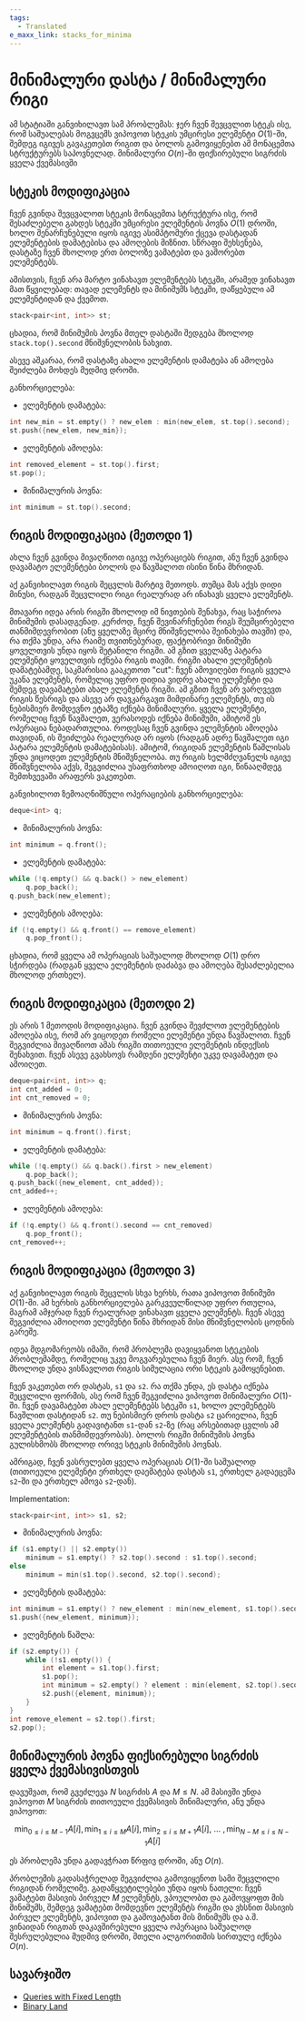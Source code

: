```yaml
---
tags:
  - Translated
e_maxx_link: stacks_for_minima
---
```


# მინიმალური დასტა / მინიმალური რიგი

ამ სტატიაში განვიხილავთ სამ პრობლემას:
ჯერ ჩვენ შევცვლით სტეკს ისე, რომ საშუალებას მოგვცემს ვიპოვოთ სტეკის უმცირესი ელემენტი $O(1)$-ში, შემდეგ იგივეს გავაკეთებთ რიგით და ბოლოს გამოვიყენებთ ამ მონაცემთა სტრუქტურებს საპოვნელად. მინიმალური $O(n)$-ში ფიქსირებული სიგრძის ყველა ქვემასივში

## სტეკის მოდიფიკაცია

ჩვენ გვინდა შევცვალოთ სტეკის მონაცემთა სტრუქტურა ისე, რომ შესაძლებელი გახდეს სტეკში უმცირესი ელემენტის პოვნა $O(1)$ დროში, ხოლო შენარჩუნებული იყოს იგივე ასიმპტომური ქცევა დასტადან ელემენტების დამატებისა და ამოღების მიზნით.
სწრაფი შეხსენება, დასტაზე ჩვენ მხოლოდ ერთ ბოლოზე ვამატებთ და ვაშორებთ ელემენტებს.

ამისთვის, ჩვენ არა მარტო ვინახავთ ელემენტებს სტეკში, არამედ ვინახავთ მათ წყვილებად: თავად ელემენტს და მინიმუმს სტეკში, დაწყებული ამ ელემენტიდან და ქვემოთ.

```cpp
stack<pair<int, int>> st;
```

ცხადია, რომ მინიმუმის პოვნა მთელ დასტაში შედგება მხოლოდ `stack.top().second` მნიშვნელობის ნახვით.

ასევე აშკარაა, რომ დასტაზე ახალი ელემენტის დამატება ან ამოღება შეიძლება მოხდეს მუდმივ დროში.

განხორციელება:

* ელემენტის დამატება:
```cpp
int new_min = st.empty() ? new_elem : min(new_elem, st.top().second);
st.push({new_elem, new_min});
```

* ელემენტის ამოღება:
```cpp
int removed_element = st.top().first;
st.pop();
```

* მინიმალურის პოვნა:
```cpp
int minimum = st.top().second;
```

## რიგის მოდიფიკაცია (მეთოდი 1)

ახლა ჩვენ გვინდა მივაღწიოთ იგივე ოპერაციებს რიგით, ანუ ჩვენ გვინდა დავამატო ელემენტები ბოლოს და წავშალოთ ისინი წინა მხრიდან.

აქ განვიხილავთ რიგის შეცვლის მარტივ მეთოდს.
თუმცა მას აქვს დიდი მინუსი, რადგან შეცვლილი რიგი რეალურად არ ინახავს ყველა ელემენტს.

მთავარი იდეა არის რიგში მხოლოდ იმ ნივთების შენახვა, რაც საჭიროა მინიმუმის დასადგენად.
კერძოდ, ჩვენ შევინარჩუნებთ რიგს შეუმცირებელი თანმიმდევრობით (ანუ ყველაზე მცირე მნიშვნელობა შეინახება თავში) და, რა თქმა უნდა, არა რაიმე თვითნებურად, ფაქტობრივი მინიმუმი ყოველთვის უნდა იყოს შეტანილი რიგში.
ამ გზით ყველაზე პატარა ელემენტი ყოველთვის იქნება რიგის თავში.
რიგში ახალი ელემენტის დამატებამდე, საკმარისია გააკეთოთ "cut":
ჩვენ ამოვიღებთ რიგის ყველა უკანა ელემენტს, რომელიც უფრო დიდია ვიდრე ახალი ელემენტი და შემდეგ დავამატებთ ახალ ელემენტს რიგში.
ამ გზით ჩვენ არ ვარღვევთ რიგის წესრიგს და ასევე არ დავკარგავთ მიმდინარე ელემენტს, თუ ის ნებისმიერ მომდევნო ეტაპზე იქნება მინიმალური.
ყველა ელემენტი, რომელიც ჩვენ წავშალეთ, ვერასოდეს იქნება მინიმუმი, ამიტომ ეს ოპერაცია ნებადართულია.
როდესაც ჩვენ გვინდა ელემენტის ამოღება თავიდან, ის შეიძლება რეალურად არ იყოს (რადგან ადრე წავშალეთ იგი პატარა ელემენტის დამატებისას).
ამიტომ, რიგიდან ელემენტის წაშლისას უნდა ვიცოდეთ ელემენტის მნიშვნელობა.
თუ რიგის ხელმძღვანელს იგივე მნიშვნელობა აქვს, შეგვიძლია უსაფრთხოდ ამოიღოთ იგი, წინააღმდეგ შემთხვევაში არაფერს ვაკეთებთ.

განვიხილოთ ზემოაღნიშნული ოპერაციების განხორციელება:

```cpp
deque<int> q;
```

* მინიმალურის პოვნა:
```cpp
int minimum = q.front();
```

* ელემენტის დამატება:
```cpp
while (!q.empty() && q.back() > new_element)
    q.pop_back();
q.push_back(new_element);
```

* ელემენტის ამოღება:
```cpp
if (!q.empty() && q.front() == remove_element)
    q.pop_front();
```

ცხადია, რომ ყველა ამ ოპერაციას საშუალოდ მხოლოდ $O(1)$ დრო სჭირდება (რადგან ყველა ელემენტის დაძაბვა და ამოღება შესაძლებელია მხოლოდ ერთხელ).

## რიგის მოდიფიკაცია (მეთოდი 2)

ეს არის 1 მეთოდის მოდიფიკაცია.
ჩვენ გვინდა შევძლოთ ელემენტების ამოღება ისე, რომ არ ვიცოდეთ რომელი ელემენტი უნდა წავშალოთ.
ჩვენ შეგვიძლია მივაღწიოთ ამას რიგში თითოეული ელემენტის ინდექსის შენახვით.
ჩვენ ასევე გვახსოვს რამდენი ელემენტი უკვე დავამატეთ და ამოიღეთ.

```cpp
deque<pair<int, int>> q;
int cnt_added = 0;
int cnt_removed = 0;
```

* მინიმალურის პოვნა:
```cpp
int minimum = q.front().first;
```

* ელემენტის დამატება:
```cpp
while (!q.empty() && q.back().first > new_element)
    q.pop_back();
q.push_back({new_element, cnt_added});
cnt_added++;
```

* ელემენტის ამოღება:
```cpp
if (!q.empty() && q.front().second == cnt_removed) 
    q.pop_front();
cnt_removed++;
```

## რიგის მოდიფიკაცია (მეთოდი 3)

აქ განვიხილავთ რიგის შეცვლის სხვა ხერხს, რათა ვიპოვოთ მინიმუმი $O(1)$-ში.
ამ ხერხის განხორციელება გარკვეულწილად უფრო რთულია, მაგრამ ამჯერად ჩვენ რეალურად ვინახავთ ყველა ელემენტს.
ჩვენ ასევე შეგვიძლია ამოიღოთ ელემენტი წინა მხრიდან მისი მნიშვნელობის ცოდნის გარეშე.

იდეა მდგომარეობს იმაში, რომ პრობლემა დავიყვანოთ სტეკების პრობლემამდე, რომელიც უკვე მოგვარებულია ჩვენ მიერ.
ასე რომ, ჩვენ მხოლოდ უნდა ვისწავლოთ რიგის სიმულაცია ორი სტეკის გამოყენებით.

ჩვენ ვაკეთებთ ორ დასტას, `s1` და `s2`.
რა თქმა უნდა, ეს დასტა იქნება შეცვლილი ფორმის, ასე რომ ჩვენ შეგვიძლია ვიპოვოთ მინიმალური $O(1)$-ში.
ჩვენ დავამატებთ ახალ ელემენტებს სტეკში `s1`, ხოლო ელემენტებს წავშლით დასტიდან `s2`.
თუ ნებისმიერ დროს დასტა `s2` ცარიელია, ჩვენ ყველა ელემენტს გადავიტანთ `s1`-დან `s2`-ზე (რაც არსებითად ცვლის ამ ელემენტების თანმიმდევრობას).
ბოლოს რიგში მინიმუმის პოვნა გულისხმობს მხოლოდ ორივე სტეკის მინიმუმის პოვნას.

ამრიგად, ჩვენ ვასრულებთ ყველა ოპერაციას $O(1)$-ში საშუალოდ (თითოეული ელემენტი ერთხელ დაემატება დასტას `s1`, ერთხელ გადაეცემა `s2`-ში და ერთხელ ამოვა `s2`-დან).

Implementation:

```cpp
stack<pair<int, int>> s1, s2;
```

* მინიმალურის პოვნა:
```cpp
if (s1.empty() || s2.empty()) 
    minimum = s1.empty() ? s2.top().second : s1.top().second;
else
    minimum = min(s1.top().second, s2.top().second);
```

* ელემენტის დამატება:
```cpp
int minimum = s1.empty() ? new_element : min(new_element, s1.top().second);
s1.push({new_element, minimum});
```

* ელემენტის წაშლა:
```cpp
if (s2.empty()) {
    while (!s1.empty()) {
        int element = s1.top().first;
        s1.pop();
        int minimum = s2.empty() ? element : min(element, s2.top().second);
        s2.push({element, minimum});
    }
}
int remove_element = s2.top().first;
s2.pop();
```

## მინიმალურის პოვნა ფიქსირებული სიგრძის ყველა ქვემასივისთვის

დავუშვათ, რომ გვეძლევა $N$ სიგრძის $A$ და $M \le N$.
ამ მასივში უნდა ვიპოვოთ $M$ სიგრძის თითოეული ქვემასივის მინიმალური, ანუ უნდა ვიპოვოთ:

$$\min_{0 \le i \le M-1} A[i], \min_{1 \le i \le M} A[i], \min_{2 \le i \le M+1} A[i],~\dots~, \min_{N-M \le i \le N-1} A[i]$$

ეს პრობლემა უნდა გადავჭრათ წრფივ დროში, ანუ $O(n)$.

პრობლემის გადასაჭრელად შეგვიძლია გამოვიყენოთ სამი შეცვლილი რიგიდან რომელიმე.
გადაწყვეტილებები უნდა იყოს ნათელი:
ჩვენ ვამატებთ მასივის პირველ $M$ ელემენტს, ვპოულობთ და გამოვყოფთ მის მინიმუმს, შემდეგ ვამატებთ მომდევნო ელემენტს რიგში და ვხსნით მასივის პირველ ელემენტს, ვიპოვით და გამოვატანთ მის მინიმუმს და ა.შ.
ვინაიდან რიგთან დაკავშირებული ყველა ოპერაცია საშუალოდ შესრულებულია მუდმივ დროში, მთელი ალგორითმის სირთულე იქნება $O(n)$.

## სავარჯიშო
* [Queries with Fixed Length](https://www.hackerrank.com/challenges/queries-with-fixed-length/problem)
* [Binary Land](https://www.codechef.com/MAY20A/problems/BINLAND)

